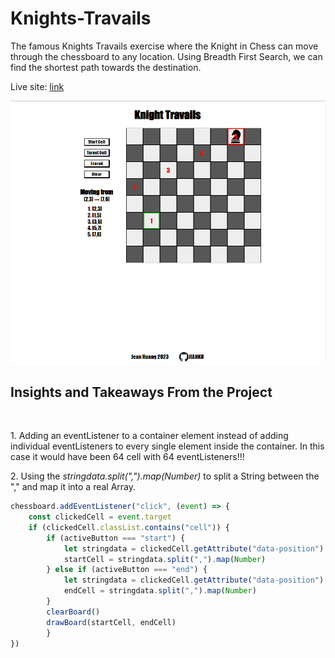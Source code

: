 # Knights-Travails
The famous Knights Travails exercise where the Knight in Chess can move through the chessboard to any location. Using Breadth First Search, we can find the shortest path towards the destination. 
<p> Live site: <a href="https://jiankh.github.io/knights-travails/"> link </a> </p>
<img src="/dist/images/knight-travails.png">

<h2> Insights and Takeaways From the Project</h2>
<br>
<p>
  1. Adding an eventListener to a container element instead of adding individual eventListeners to every single element inside the container. In this case it would have been 64 cell with 64 eventListeners!!!
</p>
<p>
  2. Using the <em>stringdata.split(",").map(Number)</em> to split a String between the "," and map it into a real Array. 
</p>

```javascript
chessboard.addEventListener("click", (event) => {
    const clickedCell = event.target
    if (clickedCell.classList.contains("cell")) {
        if (activeButton === "start") {
            let stringdata = clickedCell.getAttribute("data-position")
            startCell = stringdata.split(",").map(Number)
        } else if (activeButton === "end") {
            let stringdata = clickedCell.getAttribute("data-position")
            endCell = stringdata.split(",").map(Number)
        }
        clearBoard()
        drawBoard(startCell, endCell)
        }
})
```
